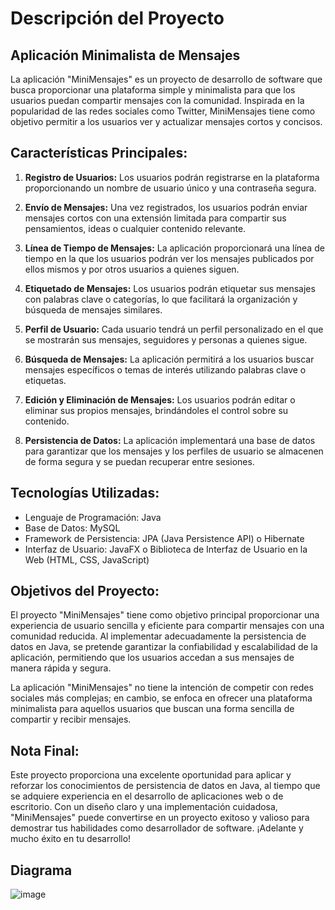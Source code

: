 # Descripción del Proyecto

## Aplicación Minimalista de Mensajes

La aplicación "MiniMensajes" es un proyecto de desarrollo de software que busca proporcionar una plataforma simple y minimalista para que los usuarios puedan compartir mensajes con la comunidad. Inspirada en la popularidad de las redes sociales como Twitter, MiniMensajes tiene como objetivo permitir a los usuarios ver y actualizar mensajes cortos y concisos.

## Características Principales:

1. **Registro de Usuarios:** Los usuarios podrán registrarse en la plataforma proporcionando un nombre de usuario único y una contraseña segura.

2. **Envío de Mensajes:** Una vez registrados, los usuarios podrán enviar mensajes cortos con una extensión limitada para compartir sus pensamientos, ideas o cualquier contenido relevante.

3. **Línea de Tiempo de Mensajes:** La aplicación proporcionará una línea de tiempo en la que los usuarios podrán ver los mensajes publicados por ellos mismos y por otros usuarios a quienes siguen.

4. **Etiquetado de Mensajes:** Los usuarios podrán etiquetar sus mensajes con palabras clave o categorías, lo que facilitará la organización y búsqueda de mensajes similares.

5. **Perfil de Usuario:** Cada usuario tendrá un perfil personalizado en el que se mostrarán sus mensajes, seguidores y personas a quienes sigue.

6. **Búsqueda de Mensajes:** La aplicación permitirá a los usuarios buscar mensajes específicos o temas de interés utilizando palabras clave o etiquetas.

7. **Edición y Eliminación de Mensajes:** Los usuarios podrán editar o eliminar sus propios mensajes, brindándoles el control sobre su contenido.

8. **Persistencia de Datos:** La aplicación implementará una base de datos para garantizar que los mensajes y los perfiles de usuario se almacenen de forma segura y se puedan recuperar entre sesiones.

## Tecnologías Utilizadas:

- Lenguaje de Programación: Java
- Base de Datos: MySQL
- Framework de Persistencia: JPA (Java Persistence API) o Hibernate
- Interfaz de Usuario: JavaFX o Biblioteca de Interfaz de Usuario en la Web (HTML, CSS, JavaScript)

## Objetivos del Proyecto:

El proyecto "MiniMensajes" tiene como objetivo principal proporcionar una experiencia de usuario sencilla y eficiente para compartir mensajes con una comunidad reducida. Al implementar adecuadamente la persistencia de datos en Java, se pretende garantizar la confiabilidad y escalabilidad de la aplicación, permitiendo que los usuarios accedan a sus mensajes de manera rápida y segura.

La aplicación "MiniMensajes" no tiene la intención de competir con redes sociales más complejas; en cambio, se enfoca en ofrecer una plataforma minimalista para aquellos usuarios que buscan una forma sencilla de compartir y recibir mensajes.

## Nota Final:

Este proyecto proporciona una excelente oportunidad para aplicar y reforzar los conocimientos de persistencia de datos en Java, al tiempo que se adquiere experiencia en el desarrollo de aplicaciones web o de escritorio. Con un diseño claro y una implementación cuidadosa, "MiniMensajes" puede convertirse en un proyecto exitoso y valioso para demostrar tus habilidades como desarrollador de software. ¡Adelante y mucho éxito en tu desarrollo!


## Diagrama
![image](https://github.com/andres-brinez/MiniMensaje/assets/94869227/a40f09ed-c871-411e-9db8-be1e57652020)
